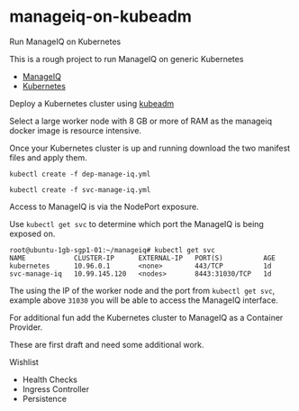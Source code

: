 # manageiq-on-kubeadm
Run ManageIQ on Kubernetes

This is a rough project to run ManageIQ on generic Kubernetes

* [ManageIQ](https://github.com/ManageIQ)
* [Kubernetes](https://github.com/kubernetes/kubernetes)

Deploy a Kubernetes cluster using [kubeadm](http://kubernetes.io/docs/getting-started-guides/kubeadm/)

Select a large worker node with 8 GB or more of RAM as the manageiq docker image is resource intensive.

Once your Kubernetes cluster is up and running download the two manifest files and apply them.

`kubectl create -f dep-manage-iq.yml`

`kubectl create -f svc-manage-iq.yml`

Access to ManageIQ is via the NodePort exposure.

Use `kubectl get svc` to determine which port the ManageIQ is being exposed on.

```
root@ubuntu-1gb-sgp1-01:~/manageiq# kubectl get svc
NAME            CLUSTER-IP      EXTERNAL-IP   PORT(S)          AGE
kubernetes      10.96.0.1       <none>        443/TCP          1d
svc-manage-iq   10.99.145.120   <nodes>       8443:31030/TCP   1d
```

The using the IP of the worker node and the port from `kubectl get svc`, example above `31030` you will be able to access the ManageIQ interface.

For additional fun add the Kubernetes cluster to ManageIQ as a Container Provider.




These are first draft and need some additional work.

Wishlist 
* Health Checks
* Ingress Controller
* Persistence
